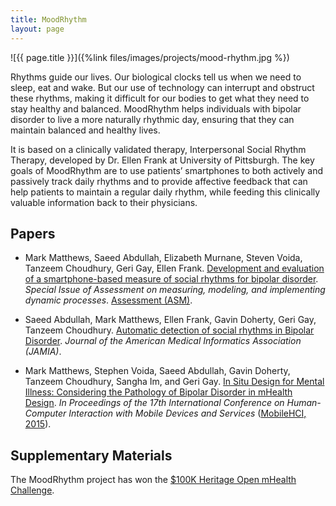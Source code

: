```yaml
---
title: MoodRhythm
layout: page
---
```



<div class="row">
<div class="col-md-12">
<div class="col-xs-offset-1 col-md-10" markdown="1">
![{{ page.title }}]({%link files/images/projects/mood-rhythm.jpg %})
</div>
</div>
</div>



Rhythms guide our lives. Our biological clocks tell us when we need to sleep,
eat and wake. But our use of technology can interrupt and obstruct these rhythms,
making it difficult for our bodies to get what they need to stay healthy and
balanced. MoodRhythm helps individuals with bipolar disorder to live a more
naturally rhythmic day, ensuring that they can maintain balanced and healthy
lives.

It is based on a clinically validated therapy, Interpersonal Social
Rhythm Therapy, developed by Dr. Ellen Frank at University of Pittsburgh. The
key goals of MoodRhythm are to use patients’ smartphones to both actively and
passively track daily rhythms and to provide affective feedback that can help
patients to maintain a regular daily rhythm, while feeding this clinically
valuable information back to their physicians.

## Papers ##

* Mark Matthews, Saeed Abdullah, Elizabeth Murnane, Steven Voida, Tanzeem Choudhury, Geri Gay, Ellen Frank. <a href="#">Development and evaluation of a smartphone-based measure of social rhythms for bipolar disorder</a>. <em>Special Issue of Assessment on measuring, modeling, and implementing dynamic processes</em>. <a href="https://us.sagepub.com/en-us/nam/assessment/journal201629">Assessment (ASM)</a>.

* Saeed Abdullah, Mark Matthews, Ellen Frank, Gavin Doherty, Geri Gay, Tanzeem Choudhury. <a href="http://dx.doi.org/10.1093/jamia/ocv200"> Automatic detection of social rhythms in Bipolar Disorder</a>. <em>Journal of the American Medical Informatics Association (JAMIA)</em>.

* Mark Matthews, Stephen Voida, Saeed Abdullah, Gavin Doherty, Tanzeem Choudhury, Sangha Im, and Geri Gay. <a href="https://dl.acm.org/citation.cfm?id=2785866">In Situ Design for Mental Illness: Considering the Pathology of Bipolar Disorder in mHealth Design</a>. <em>In Proceedings of the 17th International Conference on Human-Computer Interaction with Mobile Devices and Services</em> (<a href="http://mobilehci.acm.org/2015/">MobileHCI, 2015</a>).


## Supplementary Materials ##

The MoodRhythm project has won the [$100K Heritage Open mHealth
Challenge][heritage-winner].

[heritage-winner]: http://openmhealth.org/we-have-a-winner/

